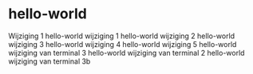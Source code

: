 # hello-world
Wijziging 1
hello-world wijziging 1
hello-world wijziging 2
hello-world wijziging 3
hello-world wijziging 4
hello-world wijziging 5
hello-world wijziging van terminal 3
hello-world wijziging van terminal 2
hello-world wijziging van terminal 3b

